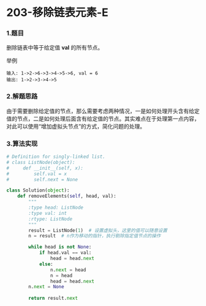 # 203-移除链表元素-E

### 1.题目

删除链表中等于给定值 **val** 的所有节点。

举例

```
输入: 1->2->6->3->4->5->6, val = 6
输出: 1->2->3->4->5
```



### 2.解题思路

由于需要删除给定值的节点，那么需要考虑两种情况，一是如何处理开头含有给定值的节点，二是如何处理后面含有给定值的节点。其实难点在于处理第一点内容，对此可以使用“增加虚拟头节点”的方式，简化问题的处理。



### 3.算法实现

```python
# Definition for singly-linked list.
# class ListNode(object):
#     def __init__(self, x):
#         self.val = x
#         self.next = None

class Solution(object):
    def removeElements(self, head, val):
        """
        :type head: ListNode
        :type val: int
        :rtype: ListNode
        """
        result = ListNode(1)  # 设置虚拟头，这里的值可以随意设置
        n = result  # n作为移动的指针，执行剔除指定值节点的操作

        while head is not None:
            if head.val == val:
                head = head.next
            else:
                n.next = head
                n = head
                head = head.next
        n.next = None
        
        return result.next
        
```

